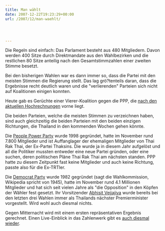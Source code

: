 ```yaml
---
title: Man wählt
date: 2007-12-22T19:23:29+00:00
url: /2007/12/man-waehlt/




---
```

Die Regeln sind einfach: Das Parlament besteht aus 480 Mitgliedern. Davon werden 400 Sitze durch Direktmandate aus den Wahlbezirken und die restlichen 80 Sitze anteilig nach den Gesamtstimmzahlen einer zweiten Stimme besetzt.

Bei den bisherigen Wahlen war es dann immer so, dass die Partei mit den meisten Stimmen die Regierung stellt. Das lag grö?tenteils daran, dass die Ergebnisse recht deutlich waren und die "verlierenden" Parteien sich nicht auf Koalitionen einigen konnten.

Heute gab es Gerüchte einer Vierer-Koalition gegen die <span class="caps">PPP</span>, die [nach den aktuellen Hochrechnungen][1] vorne liegt.

Die beiden Parteien, welche die meisten Stimmen zu verzeichnen haben, sind auch gleichzeitig die beiden Parteien mit den beiden einzigen Richtungen, die Thailand in den kommenden Wochen gehen könnte.

Die [People Power Party][2] wurde 1998 gegründet, hatte im November rund 7.800 Mitglieder und ist Auffanglager der ehemaligen Mitglieder von Thai Rak Thai, der Ex-Partei Thaksins. Die wurde ja in diesem Jahr aufgelöst und all die Politiker mussten entweder eine neue Partei gründen, oder eine suchen, deren politischen Pläne Thai Rak Thai am nächsten standen. <span class="caps">PPP</span> hatte zu diesem Zeitpunkt fast keine Mitglieder und auch keine Richtung, passte also für die Ex-<span class="caps">TRT</span>ler.

Die [Democrat Party][3] wurde 1982 gegründet (sagt die Wahlkommission, Wikipedia spricht von 1945), hatte im November rund 4.1 Millionen Mitglieder und hat sich seit vielen Jahre als "die Opposition" in den Köpfen der Wähler fest gesetzt. Ihr Vorsitzender [Abhisit Vejjajiva][4] wurde bereits bei den letzten drei Wahlen immer als Thailands nächster Premierminister vorgestellt. Wird wohl auch diesmal nichts.

Gegen Mitternacht wird mit einem ersten repräsentativen Ergebnis gerechnet. Einen Live-Einblick in das Zahlenwerk gibt es [auch diesmal wieder][5].

 [1]: http://203.150.244.10/reports/eng/
 [2]: http://en.wikipedia.org/wiki/People%27s_Power_Party_%28Thailand%29
 [3]: http://en.wikipedia.org/wiki/Democrat_Party_%28Thailand%29
 [4]: http://en.wikipedia.org/wiki/Abhisit_Vejjajiva
 [5]: http://203.150.244.10/reports/eng/index.php
